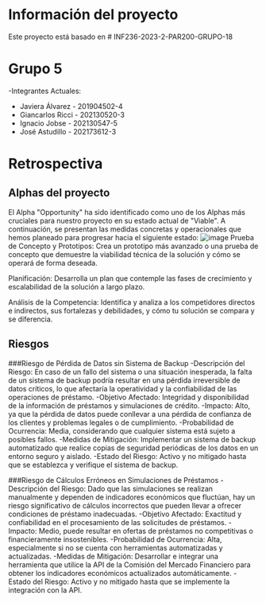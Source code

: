 # Información del proyecto
Este proyecto está basado en # INF236-2023-2-PAR200-GRUPO-18

# Grupo 5
-Integrantes Actuales: 

* Javiera Álvarez - 201904502-4
* Giancarlos Ricci - 202130520-3
* Ignacio Jobse - 202130547-5 
* José Astudillo - 202173612-3

# Retrospectiva

## Alphas del proyecto

El Alpha "Opportunity" ha sido identificado como uno de los Alphas más cruciales para nuestro proyecto en su estado actual de "Viable". A continuación, se presentan las medidas concretas y operacionales que hemos planeado para progresar hacia el siguiente estado:
![image](https://github.com/tololialvarez/inf225/assets/165517658/154251bf-74ef-44d7-ba30-60e6f40eb2e9)
Prueba de Concepto y Prototipos:
Crea un prototipo más avanzado o una prueba de concepto que demuestre la viabilidad técnica de la solución y cómo se operará de forma deseada.

Planificación:
Desarrolla un plan que contemple las fases de crecimiento y escalabilidad de la solución a largo plazo.

Análisis de la Competencia:
Identifica y analiza a los competidores directos e indirectos, sus fortalezas y debilidades, y cómo tu solución se compara y se diferencia.

## Riesgos 

###Riesgo de Pérdida de Datos sin Sistema de Backup
-Descripción del Riesgo: En caso de un fallo del sistema o una situación inesperada, la falta de un sistema de backup podría resultar en una pérdida irreversible de datos críticos, lo que afectaría la operatividad y la confiabilidad de las operaciones de préstamo.
-Objetivo Afectado: Integridad y disponibilidad de la información de préstamos y simulaciones de crédito.
-Impacto: Alto, ya que la pérdida de datos puede conllevar a una pérdida de confianza de los clientes y problemas legales o de cumplimiento.
-Probabilidad de Ocurrencia: Media, considerando que cualquier sistema está sujeto a posibles fallos.
-Medidas de Mitigación: Implementar un sistema de backup automatizado que realice copias de seguridad periódicas de los datos en un entorno seguro y aislado.
-Estado del Riesgo: Activo y no mitigado hasta que se establezca y verifique el sistema de backup.

###Riesgo de Cálculos Erróneos en Simulaciones de Préstamos
-Descripción del Riesgo: Dado que las simulaciones se realizan manualmente y dependen de indicadores económicos que fluctúan, hay un riesgo significativo de cálculos incorrectos que pueden llevar a ofrecer condiciones de préstamo inadecuadas.
-Objetivo Afectado: Exactitud y confiabilidad en el procesamiento de las solicitudes de préstamos.
-Impacto: Medio, puede resultar en ofertas de préstamos no competitivas o financieramente insostenibles.
-Probabilidad de Ocurrencia: Alta, especialmente si no se cuenta con herramientas automatizadas y actualizadas.
-Medidas de Mitigación: Desarrollar e integrar una herramienta que utilice la API de la Comisión del Mercado Financiero para obtener los indicadores económicos actualizados automáticamente.
-Estado del Riesgo: Activo y no mitigado hasta que se implemente la integración con la API.
